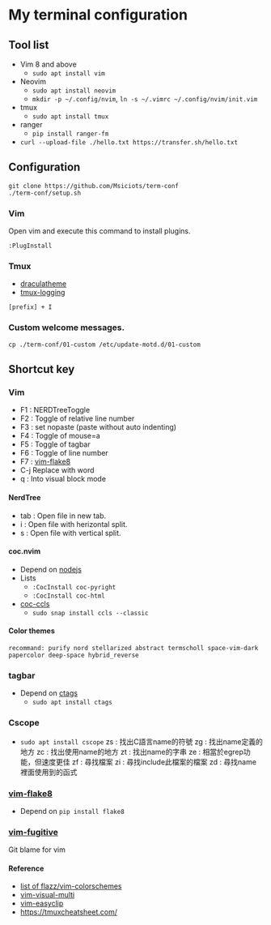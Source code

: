 # My terminal configuration
## Tool list
- Vim 8 and above
    - `sudo apt install vim`
- Neovim
    - `sudo apt install neovim`
    - `mkdir -p ~/.config/nvim`, `ln -s ~/.vimrc ~/.config/nvim/init.vim`
- tmux
    - `sudo apt install tmux`
- ranger
    - `pip install ranger-fm`
- `curl --upload-file ./hello.txt https://transfer.sh/hello.txt`
## Configuration
```
git clone https://github.com/Msiciots/term-conf
./term-conf/setup.sh
```
### Vim
Open vim and execute this command to install plugins.
```
:PlugInstall
```
### Tmux
- [draculatheme](https://draculatheme.com/tmux)
- [tmux-logging](https://github.com/tmux-plugins/tmux-logging)
```
[prefix] + I
```
### Custom welcome messages.
```
cp ./term-conf/01-custom /etc/update-motd.d/01-custom
```
## Shortcut key
### Vim
- F1 : NERDTreeToggle
- F2 : Toggle of relative line number 
- F3 : set nopaste (paste without auto indenting)
- F4 : Toggle of mouse=a
- F5 : Toggle of tagbar
- F6 : Toggle of line number
- F7 : [vim-flake8](https://github.com/nvie/vim-flake8)
- C-j Replace with word
- q : Into visual block mode

#### NerdTree
- tab : Open file in new tab.
- i : Open file with herizontal split.
- s : Open file with vertical split.
#### coc.nvim
- Depend on [nodejs](https://nodejs.org/)
- Lists
    - `:CocInstall coc-pyright`
    - `:CocInstall coc-html`
- [coc-ccls](https://github.com/Maxattax97/coc-ccls)
    - `sudo snap install ccls --classic`
#### Color themes
    recommand: purify nord stellarized abstract termscholl space-vim-dark papercolor deep-space hybrid_reverse
### tagbar
- Depend on [ctags](https://github.com/universal-ctags/ctags)
    - `sudo apt install ctags`
### Cscope
- `sudo apt install cscope`
zs : 找出C語言name的符號
zg : 找出name定義的地方
zc : 找出使用name的地方
zt : 找出name的字串
ze : 相當於egrep功能，但速度更佳
zf : 尋找檔案
zi : 尋找include此檔案的檔案
zd : 尋找name裡面使用到的函式

### [vim-flake8](https://github.com/nvie/vim-flake8)
- Depend on `pip install flake8`
### [vim-fugitive](https://github.com/tpope/vim-fugitive)
Git blame for vim
#### Reference
- [list of flazz/vim-colorschemes](https://github.com/flazz/vim-colorschemes/tree/master/colors)
- [vim-visual-multi](https://github.com/mg979/vim-visual-multi)
- [vim-easyclip](https://github.com/svermeulen/vim-easyclip)
- https://tmuxcheatsheet.com/
